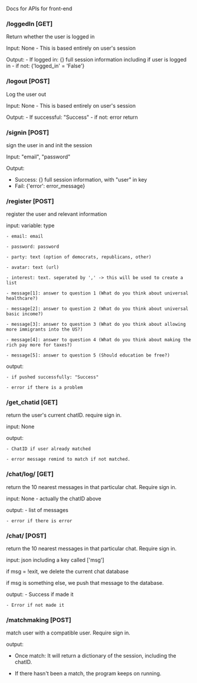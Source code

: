Docs for APIs for front-end


### /loggedIn [GET]

Return whether the user is logged in

Input: None - This is based entirely on user's session

Output: 
    - If logged in: {} full session information including if user is logged in
    - if not: {'logged_in' = 'False'}


### /logout [POST]

Log the user out

Input: None - This is based entirely on user's session

Output: 
    - If successful: "Success"
    - if not: error return


### /signin [POST]

sign the user in and init the session

Input: "email", "password"

Output: 
- Success: {} full session information, with "user" in key
- Fail: {'error': error_message}


### /register [POST]

register the user and relevant information

input: 
    variable: type

    - email: email

    - password: password

    - party: text (option of democrats, republicans, other)
    
    - avatar: text (url)
    
    - interest: text. seperated by ',' -> this will be used to create a list
    
    - message[1]: answer to question 1 (What do you think about universal healthcare?)

    - message[2]: answer to question 2 (What do you think about universal basic income?)

    - message[3]: answer to question 3 (What do you think about allowing more immigrants into the US?)

    - message[4]: answer to question 4 (What do you think about making the rich pay more for taxes?)

    - message[5]: answer to question 5 (Should education be free?)

output:

    - if pushed successfully: "Success"

    - error if there is a problem


### /get_chatid [GET]

return the user's current chatID. require sign in.

input: None

output: 

    - ChatID if user already matched

    - error message remind to match if not matched.


### /chat/log/<chatID> [GET]

return the 10 nearest messages in that particular chat. Require sign in.

input: None - actually the chatID above

output:
    - list of messages 

    - error if there is error


### /chat/<chatID> [POST]

return the 10 nearest messages in that particular chat. Require sign in.

input: json including a key called ['msg']

if msg = !exit, we delete the current chat database

if msg is something else, we push that message to the database.

output:
    - Success if made it

    - Error if not made it

### /matchmaking [POST]

match user with a compatible user. Require sign in.

output: 

- Once match: It will return a dictionary of the session, including the chatID.

- If there hasn't been a match, the program keeps on running.